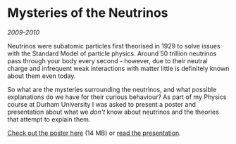 # Mysteries of the Neutrinos
*2009-2010*

Neutrinos were subatomic particles first theorised in 1929 to solve issues with the Standard Model of particle physics. Around 50 trillion neutrinos pass through your body every second - however, due to their neutral charge and infrequent weak interactions with matter little is definitely known about them even today.

So what are the mysteries surrounding the neutrinos, and what possible explanations do we have for their curious behaviour? As part of my Physics course at Durham University I was asked to present a poster and presentation about what we *don't* know about neutrinos and the theories that attempt to explain them.

[Check out the poster here](/projects/img/neutrinos-poster.png) (14 MB) or [read the presentation](/projects/pdf/neutrinos.pdf).
